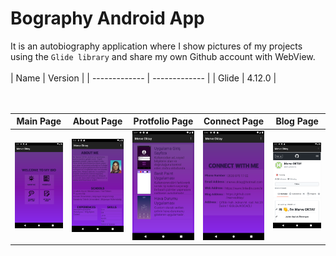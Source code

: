 # Bography Android App
It is an autobiography application where I show pictures of my projects using the `Glide library` and share my own Github account with WebView.
<br/>
<br/>
| Name | Version | 
| ------------- | ------------- | 
| Glide | 4.12.0 |  
<br/>
<br/>

| Main Page | About Page | Protfolio Page | Connect Page | Blog Page | 
| ------------- | ------------- |-------------| ------------- |-------------| 
| ![Main Screen](https://github.com/merveoktay/biography_android_app/blob/master/mainPage.png) | ![About Page](https://github.com/merveoktay/biography_android_app/blob/master/aboutMePage.png) | ![Protfolio Page](https://github.com/merveoktay/biography_android_app/blob/master/protfolioPage.png) | ![Connect Page](https://github.com/merveoktay/biography_android_app/blob/master/connectPage.png) | ![Blog Page](https://github.com/merveoktay/biography_android_app/blob/master/blogPage.png) |
